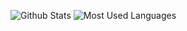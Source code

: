 ![Github Stats](https://github-readme-stats.vercel.app/api?username=fzinfz&show_icons=true) ![Most Used Languages](https://github-readme-stats.vercel.app/api/top-langs/?username=fzinfz&&hide=jupyter%20notebook,PowerShell)
